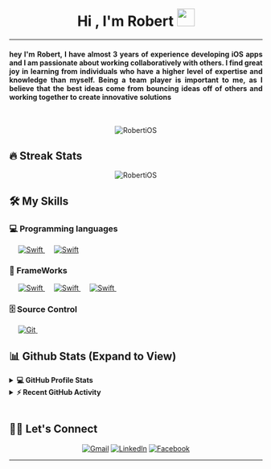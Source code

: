 
<h1 align="center">Hi , I'm Robert <img src="https://media.giphy.com/media/hvRJCLFzcasrR4ia7z/giphy.gif" width="35"></h1>

<hr/>
<h4 align="Justify">
hey I'm Robert, I have almost 3 years of experience developing iOS apps and I am passionate about working collaboratively with others. I find great joy in learning from individuals who have a higher level of expertise and knowledge than myself. Being a team player is important to me, as I believe that the best ideas come from bouncing ideas off of others and working together to create innovative solutions
</h4>
<br>
<p align="center"> <img src="https://komarev.com/ghpvc/?username=RobertiOS&label=Profile%20views&color=0e75b6&style=plastic" alt="RobertiOS" /> </p>

## 🔥 Streak Stats
<p align="center"><img src="https://github-readme-streak-stats.herokuapp.com/?user=RobertiOS&theme=algolia" alt="RobertiOS"  /></p>


## 🛠️ My Skills

### 💻 Programming languages
<p align="left"> 
  &emsp; 
  <a href="https://www.swift.org/" target="_blank"> 
    <img alt="Swift" src="https://img.shields.io/badge/Swift-FA7343?style=for-the-badge&logo=swift&logoColor=white">
  </a> 
  &emsp;
  <a href="" target="_blank"> 
    <img alt="Swift" src="https://img.shields.io/badge/javascript-%23323330.svg?style=for-the-badge&logo=javascript&logoColor=%23F7DF1E">
  </a>
</p>

### 📀 FrameWorks
<p align="left"> 
  &emsp; 
  <a href="" target="_blank"> 
    <img alt="Swift" src="https://img.shields.io/badge/combine-%23323330.svg?style=for-the-badge&logo=combine&logoColor=%23FDDF10">
  </a> 
  &emsp;
  <a href="" target="_blank"> 
    <img alt="Swift" src="https://img.shields.io/badge/SwiftUI-%23323330.svg?style=for-the-badge&logo=SwiftUI&logoColor=%23E7DF13">
  </a> 
  &emsp;
  <a href="" target="_blank"> 
    <img alt="Swift" src="https://img.shields.io/badge/UIKit-%23323330.svg?style=for-the-badge&logo=UIKit&logoColor=%23E7DF13">
  </a> 
  &emsp;
</p>

### 🗄 Source Control
<p align="left"> 
&emsp; 
   <a href="" target="_blank"> 
    <img alt="Git" src="https://img.shields.io/badge/GIT-E44C30?style=for-the-badge&logo=git&logoColor=white">
  </a> 
  &emsp;
</p>

## 📊 Github Stats (Expand to View) 


<details> 
  <summary><b>💻 GitHub Profile Stats</b></summary>
  <br/>
  <p align="center">
    <a href="https://github.com/anuraghazra/github-readme-stats"><img alt="Robert's Github Stats" src="https://github-readme-stats.vercel.app/api?username=RobertiOS&show_icons=true&count_private=true&theme=algolia" height="192px"/></a>
<br/>
  &nbsp;
	  <img src="https://github-readme-stats.vercel.app/api/top-langs?username=RobertiOS&show_icons=true&locale=en&layout=compact&theme=algolia" alt="RobertiOS" height="192px"/>
  <br/>
  <b>Note:</b> Top languages is only a metric of the languages my public code consists of and doesn't reflect experience or skill level.
  </p>
</details>


<details>
  <summary><b>⚡ Recent GitHub Activity</b></summary>
  <br/>
   <a href="https://github.com/RobertiOS"><img alt="Robert's Activity Graph" src="https://activity-graph.herokuapp.com/graph?username=RobertiOS&custom_title=Robert's%20Contribution%20Graph&theme=react-dark" /></a>
  <br/>

</details>

<br/>

## 🙋‍♀️ Let's Connect
<p align="center">
	<a href="mailto:robert.ios.developer@gmail.com"><img src="https://cdn3.iconfinder.com/data/icons/logos-brands-3/24/logo_brand_brands_logos_gmail-128.png" alt="Gmail"/></a>
	<a href="https://www.linkedin.com/in/robertocz/"><img src="https://cdn2.iconfinder.com/data/icons/social-media-2285/512/1_Linkedin_unofficial_colored_svg-128.png" alt="LinkedIn"/></a>
	<a href="https://www.facebook.com/TheRealRider69"><img src="https://cdn1.iconfinder.com/data/icons/social-media-2285/512/Colored_Facebook3_svg-128.png" alt="Facebook"/></a>
	
</p>

<hr/>








